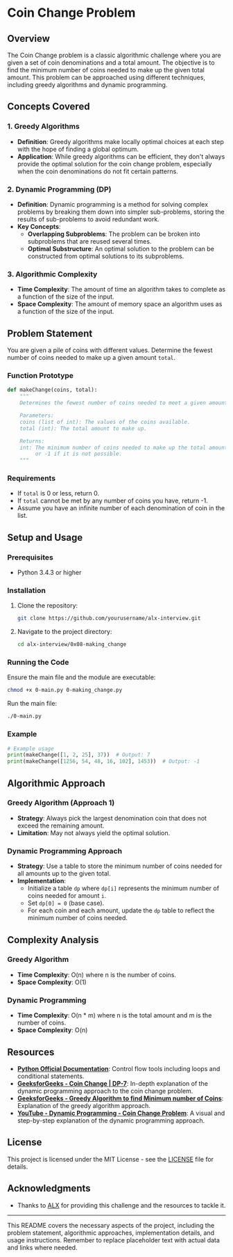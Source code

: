 # Coin Change Problem

## Overview

The Coin Change problem is a classic algorithmic challenge where you are given a set of coin denominations and a total amount. The objective is to find the minimum number of coins needed to make up the given total amount. This problem can be approached using different techniques, including greedy algorithms and dynamic programming.

## Concepts Covered

### 1. Greedy Algorithms

- **Definition**: Greedy algorithms make locally optimal choices at each step with the hope of finding a global optimum.
- **Application**: While greedy algorithms can be efficient, they don't always provide the optimal solution for the coin change problem, especially when the coin denominations do not fit certain patterns.

### 2. Dynamic Programming (DP)

- **Definition**: Dynamic programming is a method for solving complex problems by breaking them down into simpler sub-problems, storing the results of sub-problems to avoid redundant work.
- **Key Concepts**:
  - **Overlapping Subproblems**: The problem can be broken into subproblems that are reused several times.
  - **Optimal Substructure**: An optimal solution to the problem can be constructed from optimal solutions to its subproblems.

### 3. Algorithmic Complexity

- **Time Complexity**: The amount of time an algorithm takes to complete as a function of the size of the input.
- **Space Complexity**: The amount of memory space an algorithm uses as a function of the size of the input.

## Problem Statement

You are given a pile of coins with different values. Determine the fewest number of coins needed to make up a given amount `total`.

### Function Prototype

```python
def makeChange(coins, total):
    """
    Determines the fewest number of coins needed to meet a given amount total.

    Parameters:
    coins (list of int): The values of the coins available.
    total (int): The total amount to make up.

    Returns:
    int: The minimum number of coins needed to make up the total amount,
         or -1 if it is not possible.
    """
```

### Requirements

- If `total` is 0 or less, return 0.
- If `total` cannot be met by any number of coins you have, return -1.
- Assume you have an infinite number of each denomination of coin in the list.

## Setup and Usage

### Prerequisites

- Python 3.4.3 or higher

### Installation

1. Clone the repository:

   ```bash
   git clone https://github.com/yourusername/alx-interview.git
   ```

2. Navigate to the project directory:

   ```bash
   cd alx-interview/0x08-making_change
   ```

### Running the Code

Ensure the main file and the module are executable:

```bash
chmod +x 0-main.py 0-making_change.py
```

Run the main file:

```bash
./0-main.py
```

### Example

```python
# Example usage
print(makeChange([1, 2, 25], 37))  # Output: 7
print(makeChange([1256, 54, 48, 16, 102], 1453))  # Output: -1
```

## Algorithmic Approach

### Greedy Algorithm (Approach 1)

- **Strategy**: Always pick the largest denomination coin that does not exceed the remaining amount.
- **Limitation**: May not always yield the optimal solution.

### Dynamic Programming Approach

- **Strategy**: Use a table to store the minimum number of coins needed for all amounts up to the given total.
- **Implementation**:
  - Initialize a table `dp` where `dp[i]` represents the minimum number of coins needed for amount `i`.
  - Set `dp[0] = 0` (base case).
  - For each coin and each amount, update the `dp` table to reflect the minimum number of coins needed.

## Complexity Analysis

### Greedy Algorithm

- **Time Complexity**: O(n) where n is the number of coins.
- **Space Complexity**: O(1)

### Dynamic Programming

- **Time Complexity**: O(n \* m) where n is the total amount and m is the number of coins.
- **Space Complexity**: O(n)

## Resources

- **[Python Official Documentation](https://docs.python.org/3/tutorial/controlflow.html)**: Control flow tools including loops and conditional statements.
- **[GeeksforGeeks - Coin Change | DP-7](https://www.geeksforgeeks.org/coin-change-dp-7/)**: In-depth explanation of the dynamic programming approach to the coin change problem.
- **[GeeksforGeeks - Greedy Algorithm to find Minimum number of Coins](https://www.geeksforgeeks.org/greedy-algorithm-to-find-minimum-number-of-coins/)**: Explanation of the greedy algorithm approach.
- **[YouTube - Dynamic Programming - Coin Change Problem](https://www.youtube.com/watch?v=1R0_7HqNaW0)**: A visual and step-by-step explanation of the dynamic programming approach.

## License

This project is licensed under the MIT License - see the [LICENSE](LICENSE) file for details.

## Acknowledgments

- Thanks to [ALX](https://www.alxafrica.com/) for providing this challenge and the resources to tackle it.

---

This README covers the necessary aspects of the project, including the problem statement, algorithmic approaches, implementation details, and usage instructions. Remember to replace placeholder text with actual data and links where needed.
